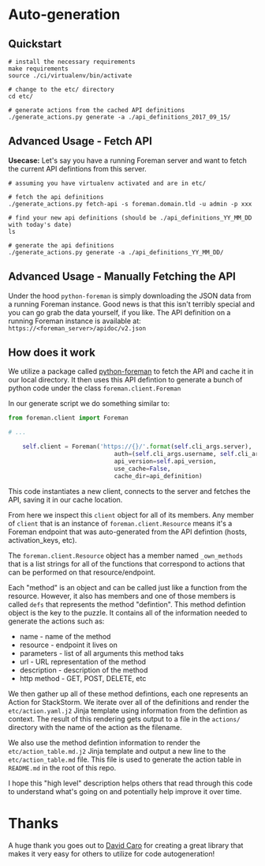 # Auto-generation

## Quickstart

``` shell
# install the necessary requirements
make requirements
source ./ci/virtualenv/bin/activate

# change to the etc/ directory
cd etc/

# generate actions from the cached API definitions
./generate_actions.py generate -a ./api_definitions_2017_09_15/
```


## Advanced Usage - Fetch API

**Usecase:** Let's say you have a running Foreman server and want to fetch the current API 
defintions from this server.

``` shell
# assuming you have virtualenv activated and are in etc/

# fetch the api definitions
./generate_actions.py fetch-api -s foreman.domain.tld -u admin -p xxx

# find your new api definitions (should be ./api_definitions_YY_MM_DD with today's date)
ls

# generate the api definitions
./generate_actions.py generate -a ./api_definitions_YY_MM_DD/
```


## Advanced Usage - Manually Fetching the API

Under the hood `python-foreman` is simply downloading the JSON data from a running
Foreman instance. Good news is that this isn't terribly special and you can
go grab the data yourself, if you like. The API definition on a running Foreman
instance is available at: `https://<foreman_server>/apidoc/v2.json`


## How does it work

We utilize a package called [python-foreman](https://github.com/david-caro/python-foreman/)
to fetch the API and cache it in our local directory. It then uses this API 
defintion to generate a bunch of python code under the class `foreman.client.Foreman`

In our generate script we do something similar to:

``` python
from foreman.client import Foreman

# ... 

    self.client = Foreman('https://{}/'.format(self.cli_args.server),
                              auth=(self.cli_args.username, self.cli_args.password),
                              api_version=self.api_version,
                              use_cache=False,
                              cache_dir=api_definition)
```

This code instantiates a new client, connects to the server and fetches the API,
saving it in our cache location.

From here we inspect this `client` object for all of its members. Any member of
`client` that is an instance of `foreman.client.Resource` means it's a Foreman
endpoint that was auto-generated from the API defintion (hosts, activation_keys, etc).

The `foreman.client.Resource` object has a member named `_own_methods` that is a
list strings for all of the functions that correspond to actions that can be
performed on that resource/endpoint. 

Each "method" is an object and can be called just like a function from the resource.
However, it also has members and one of those members is called `defs` that represents
the method "defintion". This method defintion object is the key to the puzzle.
It contains all of the information needed to generate the actions such as:

* name        - name of the method
* resource    - endpoint it lives on
* parameters  - list of all arguments this method taks
* url         - URL representation of the method
* description - description of the method
* http method - GET, POST, DELETE, etc

We then gather up all of these method defintions, each one represents an Action
for StackStorm. We iterate over all of the definitions and render the `etc/action.yaml.j2`
Jinja template using information from the defintion as context. The result of this
rendering gets output to a file in the `actions/` directory with the name of the
action as the filename.

We also use the method defintion information to render the `etc/action_table.md.j2`
Jinja template and output a new line to the `etc/action_table.md` file. This file
is used to generate the action table in `README.md` in the root of this repo.

I hope this "high level" description helps others that read through this code
to understand what's going on and potentially help improve it over time.


# Thanks

A huge thank you goes out to [David Caro](https://github.com/david-caro) for
creating a great library that makes it very easy for others to utilize for
code autogeneration!
